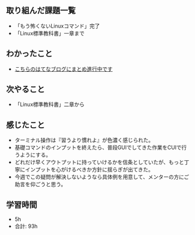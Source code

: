 ## 取り組んだ課題一覧
- 「もう怖くないLinuxコマンド」完了
- 「Linux標準教科書」一章まで
  
## わかったこと
- [こちらのはてなブログにまとめ進行中です](https://yuki0224-1.hatenablog.com/entry/2024/08/19/190506?_gl=1*1nmwcnc*_gcl_au*NzYyMDcyMDg3LjE3MjM1OTk5NDk. "はてなブログ")

## 次やること
- 「Linux標準教科書」二章から

## 感じたこと
- ターミナル操作は『習うより慣れよ』が色濃く感じられた。
- 基礎コマンドのインプットを終えたら、普段GUIでしてきた作業をCUIで行うようにする。
- どれだけ早くアウトプットに持っていけるかを信条としていたが、もっと丁寧にインプットを心がけるべきか方針に揺らぎが出てきた。
- 今週でこの疑問が解決しないようなら具体例を用意して、メンターの方にご助言を仰ごうと思う。

## 学習時間
- 5h
- 合計: 93h